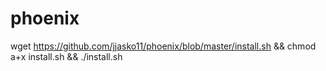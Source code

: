 # phoenix

wget https://github.com/jjasko11/phoenix/blob/master/install.sh && chmod a+x install.sh && ./install.sh
